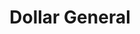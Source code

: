 ---
title: "Dollar General"
url: /goldsboro/dollar-general-west-grantham-street/
shop: Kramladen
---